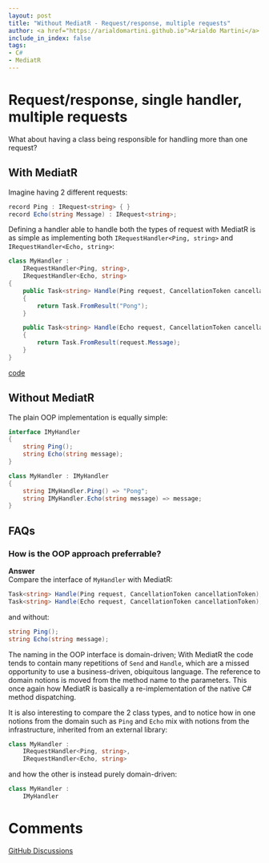 ```yaml
---
layout: post
title: "Without MediatR - Request/response, multiple requests"
author: <a href="https://arialdomartini.github.io">Arialdo Martini</a>
include_in_index: false
tags:
- C#
- MediatR
---
```

# Request/response, single handler, multiple requests

What about having a class being responsible for handling more than one request?<br/>

## With MediatR
Imagine having 2 different requests:

```csharp
record Ping : IRequest<string> { }
record Echo(string Message) : IRequest<string>;
```

Defining a handler able to handle both the types of request with MediatR is as simple as implementing both `IRequestHandler<Ping, string>` and `IRequestHandler<Echo, string>`:


```csharp
class MyHandler :
    IRequestHandler<Ping, string>,
    IRequestHandler<Echo, string>
{
    public Task<string> Handle(Ping request, CancellationToken cancellationToken)
    {
        return Task.FromResult("Pong");
    }

    public Task<string> Handle(Echo request, CancellationToken cancellationToken)
    {
        return Task.FromResult(request.Message);
    }
}
```
[code](https://github.com/arialdomartini/without-mediatr/blob/master/src/WithoutMediatR/RequestResponseMultipleRequests/Direct/With.cs)

## Without MediatR
The plain OOP implementation is equally simple:

```csharp
interface IMyHandler
{
    string Ping();
    string Echo(string message);
}

class MyHandler : IMyHandler
{
    string IMyHandler.Ping() => "Pong";
    string IMyHandler.Echo(string message) => message;
}
```

## FAQs
### How is the OOP approach preferrable?
**Answer**<br/>
Compare the interface of `MyHandler` with MediatR:

```csharp
Task<string> Handle(Ping request, CancellationToken cancellationToken);
Task<string> Handle(Echo request, CancellationToken cancellationToken);
```

and without:

```csharp
string Ping();
string Echo(string message);
```

The naming in the OOP interface is domain-driven; With MediatR the code tends to contain many repetitions of `Send` and `Handle`, which are a missed opportunity to use a business-driven, obiquitous language. The reference to domain notions is moved from the method name to the parameters. This once again how MediatR is basically a re-implementation of the native C# method dispatching.

It is also interesting to compare the 2 class types, and to notice how in one notions from the domain such as `Ping` and `Echo` mix with notions from the infrastructure, inherited from an external library:

```csharp
class MyHandler :
    IRequestHandler<Ping, string>,
    IRequestHandler<Echo, string>
```

and how the other is instead purely domain-driven:

```csharp
class MyHandler : 
	IMyHandler
```

# Comments
[GitHub Discussions](https://github.com/arialdomartini/arialdomartini.github.io/discussions/22)
